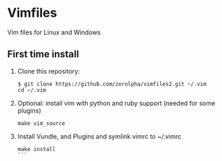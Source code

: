 Vimfiles
========

Vim files for Linux and Windows


## First time install

1. Clone this repository:

    ```
    $ git clone https://github.com/zerolpha/vimfiles2.git ~/.vim
    cd ~/.vim
    ````


2. Optional: install vim with python and ruby support (needed for some plugins)

    ```
    make vim_source
    ```

3. Install Vundle, and Plugins and symlink vimrc to ~/.vimrc

    ````
   make install
    ```

